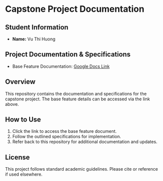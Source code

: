 # Capstone Project Documentation

## Student Information
- **Name:** Vu Thi Huong  

## Project Documentation & Specifications
- Base Feature Documentation: [Google Docs Link](https://docs.google.com/document/d/1agtKbwBSBkINQCu-oYkBpAX2iS7O0DKV5-QAD8e8fLw/edit?tab=t.0)

## Overview
This repository contains the documentation and specifications for the capstone project. The base feature details can be accessed via the link above.

## How to Use
1. Click the link to access the base feature document.
2. Follow the outlined specifications for implementation.
3. Refer back to this repository for additional documentation and updates.

## License
This project follows standard academic guidelines. Please cite or reference if used elsewhere.

